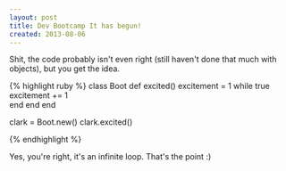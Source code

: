 ```yaml
---
layout: post
title: Dev Bootcamp It has begun!
created: 2013-08-06
---
```


Shit, the code probably isn't even right (still haven't done that much with objects), but you get the idea. 

{% highlight ruby %}
class Boot
  def excited()
    excitement = 1
    while true 
      excitement += 1     
    end
  end
end

clark = Boot.new() 
clark.excited()

{% endhighlight %}

Yes, you're right, it's an infinite loop. That's the point :)

